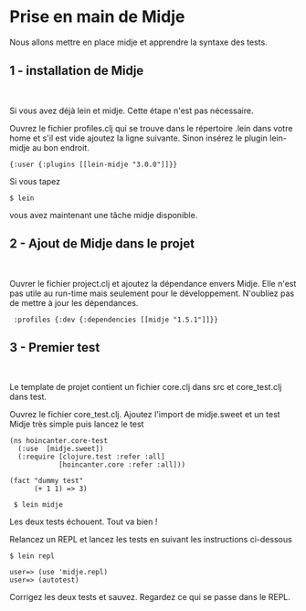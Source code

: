 Prise en main de Midje
===========

Nous allons mettre en place midje et apprendre la syntaxe des tests.

1 - installation de Midje
------------------
<br>

Si vous avez déjà lein et midje. Cette étape n'est pas nécessaire.

Ouvrez le fichier profiles.clj qui se trouve dans le répertoire .lein dans votre home et s'il est vide ajoutez la ligne suivante. Sinon insérez le plugin lein-midje au bon endroit.
 
<pre><code>{:user {:plugins [[lein-midje "3.0.0"]]}}
</code></pre>

Si vous tapez
<pre><code>$ lein</code></pre> 
vous avez maintenant une tâche midje disponible.

2 - Ajout de Midje dans le projet
--------------
<br>

Ouvrer le fichier project.clj et ajoutez la dépendance envers Midje. Elle n'est pas utile au run-time mais seulement pour le développement. N'oubliez pas de mettre à jour les dépendances.

<pre><code> :profiles {:dev {:dependencies [[midje "1.5.1"]]}}
</code></pre>
  


3 - Premier test
-------------
<br>

Le template de projet contient un fichier core.clj dans src et core_test.clj dans test.

Ouvrez le fichier core_test.clj. Ajoutez l'import de midje.sweet et un test Midje très simple puis lancez le test

<pre><code>(ns hoincanter.core-test
  (:use  [midje.sweet])
  (:require [clojure.test :refer :all]
            [hoincanter.core :refer :all]))

(fact "dummy test"
      (+ 1 1) => 3)
</code></pre>
        
<pre><code> $ lein midje 
</code></pre>


Les deux tests échouent. Tout va bien !

Relancez un REPL et lancez les tests en suivant les instructions ci-dessous 

<pre><code>$ lein repl
</code></pre>

<pre><code>user=> (use 'midje.repl)
user=> (autotest)
</code></pre>

Corrigez les deux tests et sauvez. Regardez ce qui se passe dans le REPL. 
